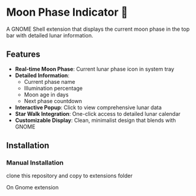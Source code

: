 # Moon Phase Indicator 🌙

A GNOME Shell extension that displays the current moon phase in the top bar with detailed lunar information.

## Features

- **Real-time Moon Phase**: Current lunar phase icon in system tray
- **Detailed Information**: 
  - Current phase name
  - Illumination percentage
  - Moon age in days
  - Next phase countdown
- **Interactive Popup**: Click to view comprehensive lunar data
- **Star Walk Integration**: One-click access to detailed lunar calendar
- **Customizable Display**: Clean, minimalist design that blends with GNOME

## Installation

### Manual Installation
clone this repository and copy to extensions folder

On Gnome extension 

